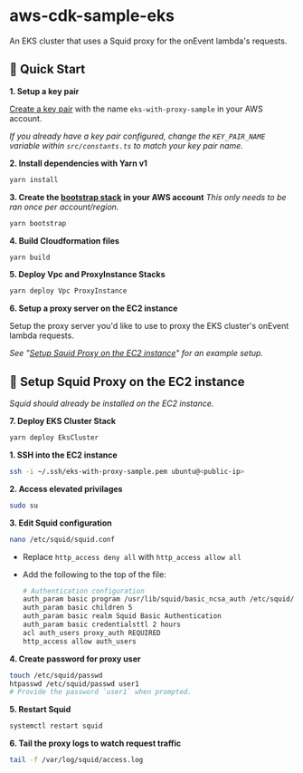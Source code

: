 # aws-cdk-sample-eks

An EKS cluster that uses a Squid proxy for the onEvent lambda's requests.

## :rocket: Quick Start

**1. Setup a key pair**

[Create a key pair](https://docs.aws.amazon.com/AWSEC2/latest/UserGuide/ec2-key-pairs.html#having-ec2-create-your-key-pair) with the name `eks-with-proxy-sample` in your AWS account.

*If you already have a key pair configured, change the `KEY_PAIR_NAME` variable within `src/constants.ts` to match your key pair name.*

**2. Install dependencies with Yarn v1**

```sh
yarn install
```

**3. Create the [bootstrap stack](https://docs.aws.amazon.com/cdk/latest/guide/bootstrapping.html) in your AWS account**
_This only needs to be ran once per account/region._

```sh
yarn bootstrap
```

**4. Build Cloudformation files**

```sh
yarn build
```

**5. Deploy Vpc and ProxyInstance Stacks**

```sh
yarn deploy Vpc ProxyInstance
```

**6. Setup a proxy server on the EC2 instance**

Setup the proxy server you'd like to use to proxy the EKS cluster's onEvent lambda requests.

*See "[Setup Squid Proxy on the EC2 instance](#satellite-setup-squid-proxy-on-the-ec2-instance)" for an example setup.*

## :satellite: Setup Squid Proxy on the EC2 instance

*Squid should already be installed on the EC2 instance.*


**7. Deploy EKS Cluster Stack**

```sh
yarn deploy EksCluster
```

**1. SSH into the EC2 instance**

  ```sh
  ssh -i ~/.ssh/eks-with-proxy-sample.pem ubuntu@<public-ip>
  ```

**2. Access elevated privilages**

  ```sh
  sudo su
  ```

**3. Edit Squid configuration**

  ```sh
  nano /etc/squid/squid.conf
  ```

   - Replace `http_access deny all` with `http_access allow all`
   - Add the following to the top of the file:

      ```sh
      # Authentication configuration
      auth_param basic program /usr/lib/squid/basic_ncsa_auth /etc/squid/passwd
      auth_param basic children 5
      auth_param basic realm Squid Basic Authentication
      auth_param basic credentialsttl 2 hours
      acl auth_users proxy_auth REQUIRED
      http_access allow auth_users
      ```

**4. Create password for proxy user**

  ```sh
  touch /etc/squid/passwd
  htpasswd /etc/squid/passwd user1
  # Provide the password `user1` when prompted.
  ```

**5. Restart Squid**

  ```sh
  systemctl restart squid
  ```

**6. Tail the proxy logs to watch request traffic**

  ```sh
  tail -f /var/log/squid/access.log
  ```
